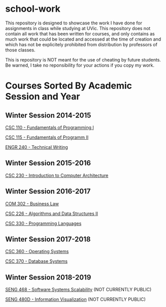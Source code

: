 # school-work

This repository is designed to showcase the work I have done for assignments in class while studying at UVic. 
This repository does not contain all work that has been written for courses, and only contains as much work
that could be located and accessed at the time of creation and which has not be explicitely prohibited from distribution by professors of those classes.

This is repository is NOT meant for the use of cheating by future students. Be warned, I take no reponsibility for your actions if you copy my work.

# Courses Sorted By Academic Session and Year

## Winter Session 2014-2015
[CSC 110 - Fundamentals of Programming I](https://github.com/Deniablesummer/school-work/tree/master/Fundamentals%20of%20Programming%20I)

[CSC 115 - Fundamentals of Programm II](https://github.com/Deniablesummer/school-work/tree/master/Fundamentals%20of%20Programming%20II)

[ENGR 240 - Technical Writing](https://github.com/Deniablesummer/school-work/tree/master/Technical%20Writing)

## Winter Session 2015-2016
[CSC 230 - Introduction to Computer Architecture](https://github.com/Deniablesummer/school-work/tree/master/Introduction%20to%20Computer%20Architecture)

## Winter Session 2016-2017
[COM 302 - Business Law](https://github.com/Deniablesummer/school-work/tree/master/Business%20Law)

[CSC 226 - Algorithms and Data Structures II](https://github.com/Deniablesummer/school-work/tree/master/Algorithms%20and%20Data%20Structures%20II)

[CSC 330 - Programming Languages](https://github.com/Deniablesummer/school-work/tree/master/Programming%20Languages/Assignment%201)

## Winter Session 2017-2018
[CSC 360 - Operating Systems](https://github.com/Deniablesummer/school-work/tree/master/Operating%20Systems)

[CSC 370 - Database Systems](https://github.com/Deniablesummer/school-work/tree/master/Database%20Systems)

## Winter Session 2018-2019
[SENG 468 - Software Systems Scalability](https://github.com/Deniablesummer/seng468-spring2019) (NOT CURRENTLY PUBLIC)

[SENG 480D - Information Visualization](https://github.com/chrisjcook/uvic-infovis) (NOT CURRENTLY PUBLIC)
